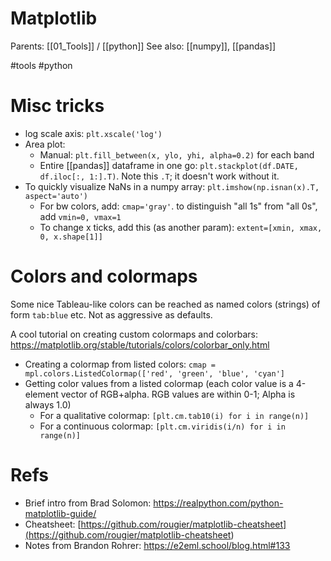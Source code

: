 # Matplotlib

Parents: [[01_Tools]] / [[python]]
See also: [[numpy]], [[pandas]]

#tools #python


# Misc tricks

* log scale axis: `plt.xscale('log')`
* Area plot: 
    * Manual: `plt.fill_between(x, ylo, yhi, alpha=0.2)` for each band
    * Entire [[pandas]] dataframe in one go: `plt.stackplot(df.DATE, df.iloc[:, 1:].T)`. Note this `.T`; it doesn't work without it.
* To quickly visualize NaNs in a numpy array: `plt.imshow(np.isnan(x).T, aspect='auto')`
    * For bw colors, add: `cmap='gray'`. to distinguish "all 1s" from "all 0s", add `vmin=0, vmax=1`
    * To change x ticks, add this (as another param): `extent=[xmin, xmax, 0, x.shape[1]]`

# Colors and colormaps

Some nice Tableau-like colors can be reached as named colors (strings) of form `tab:blue` etc. Not as aggressive as defaults.

A cool tutorial on creating custom colormaps and colorbars: https://matplotlib.org/stable/tutorials/colors/colorbar_only.html

* Creating a colormap from listed colors:  `cmap = mpl.colors.ListedColormap(['red', 'green', 'blue', 'cyan']`
* Getting color values from a listed colormap (each color value is a 4-element vector of RGB+alpha. RGB values are within 0-1; Alpha is always 1.0)
    * For a qualitative colormap: `[plt.cm.tab10(i) for i in range(n)]`
    * For a continuous colormap:  `[plt.cm.viridis(i/n) for i in range(n)]`

# Refs

* Brief intro from Brad Solomon: https://realpython.com/python-matplotlib-guide/
* Cheatsheet: [https://github.com/rougier/matplotlib-cheatsheet](<https://github.com/rougier/matplotlib-cheatsheet>)
* Notes from Brandon Rohrer: https://e2eml.school/blog.html#133